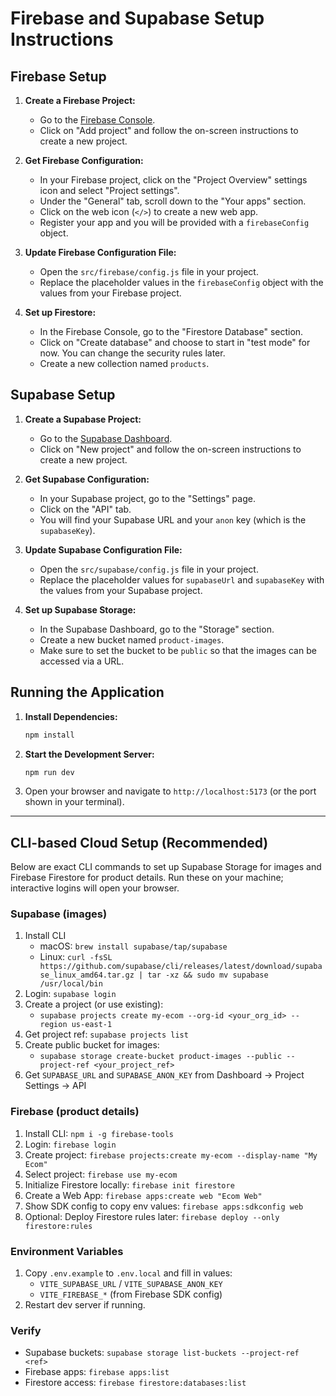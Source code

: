 
# Firebase and Supabase Setup Instructions

## Firebase Setup

1.  **Create a Firebase Project:**
    *   Go to the [Firebase Console](https://console.firebase.google.com/).
    *   Click on "Add project" and follow the on-screen instructions to create a new project.

2.  **Get Firebase Configuration:**
    *   In your Firebase project, click on the "Project Overview" settings icon and select "Project settings".
    *   Under the "General" tab, scroll down to the "Your apps" section.
    *   Click on the web icon (`</>`) to create a new web app.
    *   Register your app and you will be provided with a `firebaseConfig` object.

3.  **Update Firebase Configuration File:**
    *   Open the `src/firebase/config.js` file in your project.
    *   Replace the placeholder values in the `firebaseConfig` object with the values from your Firebase project.

4.  **Set up Firestore:**
    *   In the Firebase Console, go to the "Firestore Database" section.
    *   Click on "Create database" and choose to start in "test mode" for now. You can change the security rules later.
    *   Create a new collection named `products`.

## Supabase Setup

1.  **Create a Supabase Project:**
    *   Go to the [Supabase Dashboard](https://app.supabase.io/).
    *   Click on "New project" and follow the on-screen instructions to create a new project.

2.  **Get Supabase Configuration:**
    *   In your Supabase project, go to the "Settings" page.
    *   Click on the "API" tab.
    *   You will find your Supabase URL and your `anon` key (which is the `supabaseKey`).

3.  **Update Supabase Configuration File:**
    *   Open the `src/supabase/config.js` file in your project.
    *   Replace the placeholder values for `supabaseUrl` and `supabaseKey` with the values from your Supabase project.

4.  **Set up Supabase Storage:**
    *   In the Supabase Dashboard, go to the "Storage" section.
    *   Create a new bucket named `product-images`.
    *   Make sure to set the bucket to be `public` so that the images can be accessed via a URL.

## Running the Application

1.  **Install Dependencies:**
    ```bash
    npm install
    ```

2.  **Start the Development Server:**
    ```bash
    npm run dev
    ```

3.  Open your browser and navigate to `http://localhost:5173` (or the port shown in your terminal).

---

## CLI-based Cloud Setup (Recommended)

Below are exact CLI commands to set up Supabase Storage for images and Firebase Firestore for product details. Run these on your machine; interactive logins will open your browser.

### Supabase (images)

1. Install CLI
   - macOS: `brew install supabase/tap/supabase`
   - Linux: `curl -fsSL https://github.com/supabase/cli/releases/latest/download/supabase_linux_amd64.tar.gz | tar -xz && sudo mv supabase /usr/local/bin`
2. Login: `supabase login`
3. Create a project (or use existing):
   - `supabase projects create my-ecom --org-id <your_org_id> --region us-east-1`
4. Get project ref: `supabase projects list`
5. Create public bucket for images:
   - `supabase storage create-bucket product-images --public --project-ref <your_project_ref>`
6. Get `SUPABASE_URL` and `SUPABASE_ANON_KEY` from Dashboard → Project Settings → API

### Firebase (product details)

1. Install CLI: `npm i -g firebase-tools`
2. Login: `firebase login`
3. Create project: `firebase projects:create my-ecom --display-name "My Ecom"`
4. Select project: `firebase use my-ecom`
5. Initialize Firestore locally: `firebase init firestore`
6. Create a Web App: `firebase apps:create web "Ecom Web"`
7. Show SDK config to copy env values: `firebase apps:sdkconfig web`
8. Optional: Deploy Firestore rules later: `firebase deploy --only firestore:rules`

### Environment Variables

1. Copy `.env.example` to `.env.local` and fill in values:
   - `VITE_SUPABASE_URL` / `VITE_SUPABASE_ANON_KEY`
   - `VITE_FIREBASE_*` (from Firebase SDK config)
2. Restart dev server if running.

### Verify

- Supabase buckets: `supabase storage list-buckets --project-ref <ref>`
- Firebase apps: `firebase apps:list`
- Firestore access: `firebase firestore:databases:list`
